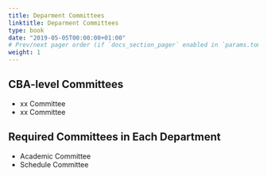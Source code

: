 ```yaml
---
title: Deparment Committees
linktitle: Deparment Committees
type: book
date: "2019-05-05T00:00:00+01:00"
# Prev/next pager order (if `docs_section_pager` enabled in `params.toml`)
weight: 1
---
```


## CBA-level Committees
* xx Committee
* xx Committee

## Required Committees in Each Department
* Academic Committee
* Schedule Committee
